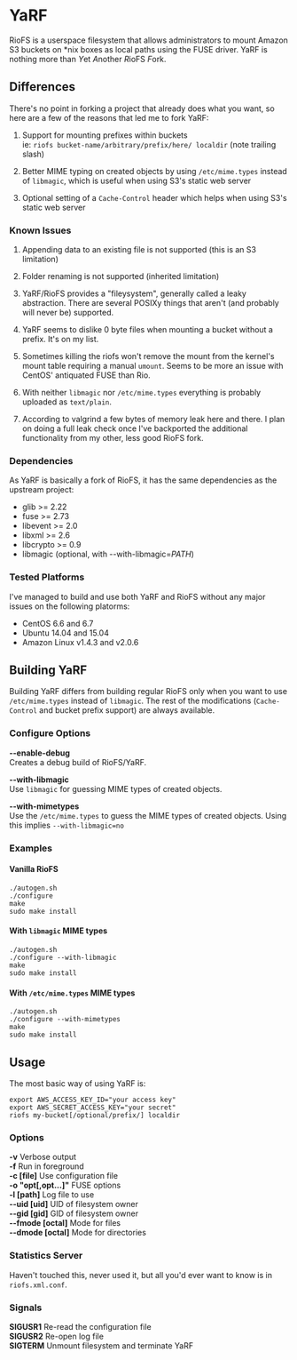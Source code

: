 # YaRF

RioFS is a userspace filesystem that allows administrators to mount Amazon S3 buckets on \*nix boxes as local paths using the FUSE driver. YaRF is nothing more than *Y*et *A*nother *R*ioFS *F*ork.

## Differences

There's no point in forking a project that already does what you want, so here are a few of the reasons that led me to fork YaRF:

1. Support for mounting prefixes within buckets  
   ie: `riofs bucket-name/arbitrary/prefix/here/ localdir` (note trailing slash)


2. Better MIME typing on created objects by using `/etc/mime.types` instead of `libmagic`, which is useful when using S3's static web server

3. Optional setting of a `Cache-Control` header which helps when using S3's static web server

### Known Issues

1. Appending data to an existing file is not supported (this is an S3 limitation)

2. Folder renaming is not supported (inherited limitation)

3. YaRF/RioFS provides a "fileysystem", generally called a leaky abstraction. There are several POSIXy things that aren't (and probably will never be) supported.

4. YaRF seems to dislike 0 byte files when mounting a bucket without a prefix. It's on my list.

5. Sometimes killing the riofs won't remove the mount from the kernel's mount table requiring a manual `umount`. Seems to be more an issue with CentOS' antiquated FUSE than Rio.

6. With neither `libmagic` nor `/etc/mime.types` everything is probably uploaded as `text/plain`.

7. According to valgrind a few bytes of memory leak here and there. I plan on doing a full leak check once I've backported the additional functionality from my other, less good RioFS fork.

### Dependencies

As YaRF is basically a fork of RioFS, it has the same dependencies as the upstream project:

* glib >= 2.22
* fuse >= 2.73
* libevent >= 2.0
* libxml >= 2.6
* libcrypto >= 0.9
* libmagic (optional, with --with-libmagic=*PATH*)

### Tested Platforms

I've managed to build and use both YaRF and RioFS without any major issues on the following platorms:

* CentOS 6.6 and 6.7
* Ubuntu 14.04 and 15.04
* Amazon Linux v1.4.3 and v2.0.6

## Building YaRF

Building YaRF differs from building regular RioFS only when you want to use `/etc/mime.types` instead of `libmagic`. The rest of the modifications (`Cache-Control` and bucket prefix support) are always available.

### Configure Options

**--enable-debug**  
Creates a debug build of RioFS/YaRF.

**--with-libmagic**  
Use `libmagic` for guessing MIME types of created objects.

**--with-mimetypes**  
Use the `/etc/mime.types` to guess the MIME types of created objects. Using this implies `--with-libmagic=no`

### Examples

#### Vanilla RioFS

```
./autogen.sh
./configure
make
sudo make install
```

#### With `libmagic` MIME types

```
./autogen.sh
./configure --with-libmagic
make
sudo make install
```

#### With `/etc/mime.types` MIME types

```
./autogen.sh
./configure --with-mimetypes
make
sudo make install
```

## Usage

The most basic way of using YaRF is:

```
export AWS_ACCESS_KEY_ID="your access key"  
export AWS_SECRET_ACCESS_KEY="your secret"
riofs my-bucket[/optional/prefix/] localdir
```

### Options

**-v** Verbose output  
**-f** Run in foreground  
**-c [file]** Use configuration file  
**-o "opt[,opt...]"** FUSE options  
**-l [path]** Log file to use  
**--uid [uid]** UID of filesystem owner  
**--gid [gid]** GID of filesystem owner  
**--fmode [octal]** Mode for files  
**--dmode [octal]** Mode for directories


### Statistics Server

Haven't touched this, never used it, but all you'd ever want to know is in `riofs.xml.conf`.

### Signals

**SIGUSR1** Re-read the configuration file  
**SIGUSR2** Re-open log file  
**SIGTERM** Unmount filesystem and terminate YaRF
